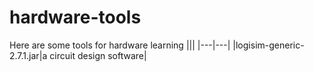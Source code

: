 # hardware-tools
Here are some tools for hardware learning
|||
|---|---|
|logisim-generic-2.7.1.jar|a circuit design software|
